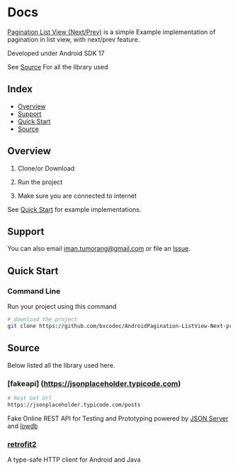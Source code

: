 # Docs

[Pagination List View (Next/Prev)](#) is a simple Example implementation of pagination in list view, with next/prev feature.

Developed under Android SDK 17

See [Source](#source) For all the library used

## Index

* [Overview](#overview)
* [Support](#support)
* [Quick Start](#quick-start)
* [Source](#source)


## Overview

1. Clone/or Download

2. Run the project

3. Make  sure you are connected to internet
    
See [Quick Start](#quick-start) for example implementations.


## Support


You can also email <iman.tumorang@gmail.com> or file an [Issue](https://github.com/bxcodec/AndroidPagination-ListView-Next-prev-/issues/new).


## Quick Start

### Command Line

Run your project using this command

```bash
# download the project
git clone https://github.com/bxcodec/AndroidPagination-ListView-Next-prev-.git
```

## Source

Below listed all the library used here.


### [fakeapi] (https://jsonplaceholder.typicode.com)

```bash
# Rest Get Url
https://jsonplaceholder.typicode.com/posts
```
Fake Online REST API for Testing and Prototyping
powered by [JSON Server](https://github.com/typicode/json-server) and [lowdb](https://github.com/typicode/lowdb)

### [retrofit2](https://square.github.io/retrofit/) 
A type-safe HTTP client for Android and Java